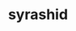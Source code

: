 ---
title: syrashid
github: https://github.com/syrashid
mode: dark
transition: 1s
score: 77.4
archetype:
- Code
---